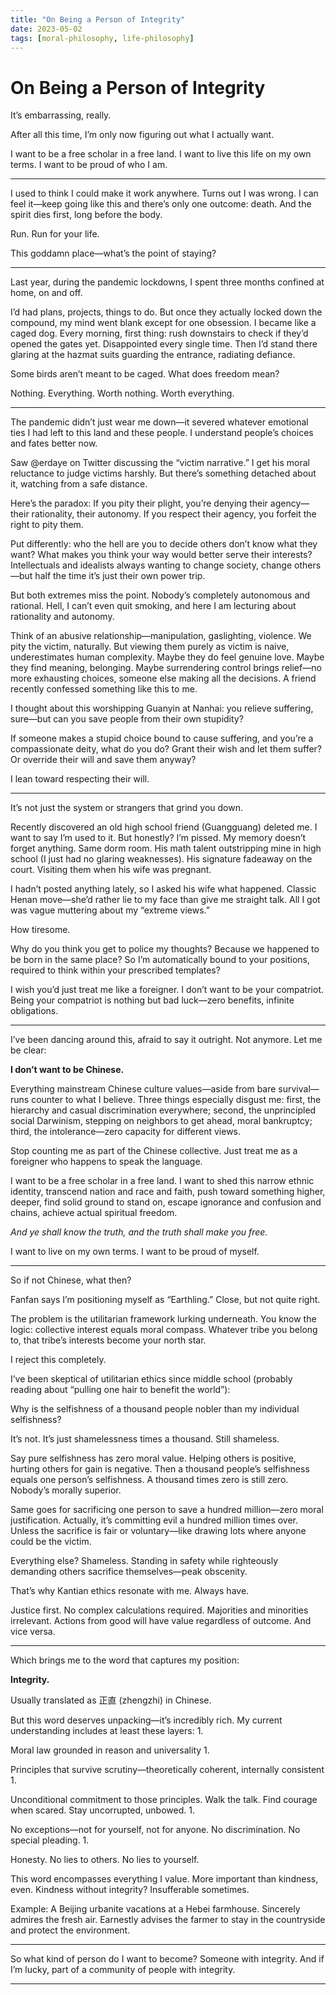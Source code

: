 ```yaml
---
title: "On Being a Person of Integrity"
date: 2023-05-02
tags: [moral-philosophy, life-philosophy]
---
```


# On Being a Person of Integrity


It’s embarrassing, really.

After all this time, I’m only now figuring out what I actually want.

I want to be a free scholar in a free land. I want to live this life on my own terms. I want to be proud of who I am.

---

I used to think I could make it work anywhere. Turns out I was wrong. I can feel it—keep going like this and there’s only one outcome: death. And the spirit dies first, long before the body.

Run. Run for your life.

This goddamn place—what’s the point of staying?

---

Last year, during the pandemic lockdowns, I spent three months confined at home, on and off.

I’d had plans, projects, things to do. But once they actually locked down the compound, my mind went blank except for one obsession. I became like a caged dog. Every morning, first thing: rush downstairs to check if they’d opened the gates yet. Disappointed every single time. Then I’d stand there glaring at the hazmat suits guarding the entrance, radiating defiance.

Some birds aren’t meant to be caged. What does freedom mean?

Nothing. Everything. Worth nothing. Worth everything.

---

The pandemic didn’t just wear me down—it severed whatever emotional ties I had left to this land and these people. I understand people’s choices and fates better now.

Saw @erdaye on Twitter discussing the “victim narrative.” I get his moral reluctance to judge victims harshly. But there’s something detached about it, watching from a safe distance.

Here’s the paradox: If you pity their plight, you’re denying their agency—their rationality, their autonomy. If you respect their agency, you forfeit the right to pity them.

Put differently: who the hell are you to decide others don’t know what they want? What makes you think your way would better serve their interests? Intellectuals and idealists always wanting to change society, change others—but half the time it’s just their own power trip.

But both extremes miss the point. Nobody’s completely autonomous and rational. Hell, I can’t even quit smoking, and here I am lecturing about rationality and autonomy.

Think of an abusive relationship—manipulation, gaslighting, violence. We pity the victim, naturally. But viewing them purely as victim is naive, underestimates human complexity. Maybe they do feel genuine love. Maybe they find meaning, belonging. Maybe surrendering control brings relief—no more exhausting choices, someone else making all the decisions. A friend recently confessed something like this to me.

I thought about this worshipping Guanyin at Nanhai: you relieve suffering, sure—but can you save people from their own stupidity?

If someone makes a stupid choice bound to cause suffering, and you’re a compassionate deity, what do you do? Grant their wish and let them suffer? Or override their will and save them anyway?

I lean toward respecting their will.

---

It’s not just the system or strangers that grind you down.

Recently discovered an old high school friend (Guangguang) deleted me. I want to say I’m used to it. But honestly? I’m pissed. My memory doesn’t forget anything. Same dorm room. His math talent outstripping mine in high school (I just had no glaring weaknesses). His signature fadeaway on the court. Visiting them when his wife was pregnant.

I hadn’t posted anything lately, so I asked his wife what happened. Classic Henan move—she’d rather lie to my face than give me straight talk. All I got was vague muttering about my “extreme views.”

How tiresome.

Why do you think you get to police my thoughts? Because we happened to be born in the same place? So I’m automatically bound to your positions, required to think within your prescribed templates?

I wish you’d just treat me like a foreigner. I don’t want to be your compatriot. Being your compatriot is nothing but bad luck—zero benefits, infinite obligations.

---

I’ve been dancing around this, afraid to say it outright. Not anymore. Let me be clear:

**I don’t want to be Chinese.**

Everything mainstream Chinese culture values—aside from bare survival—runs counter to what I believe. Three things especially disgust me: first, the hierarchy and casual discrimination everywhere; second, the unprincipled social Darwinism, stepping on neighbors to get ahead, moral bankruptcy; third, the intolerance—zero capacity for different views.

Stop counting me as part of the Chinese collective. Just treat me as a foreigner who happens to speak the language.

I want to be a free scholar in a free land. I want to shed this narrow ethnic identity, transcend nation and race and faith, push toward something higher, deeper, find solid ground to stand on, escape ignorance and confusion and chains, achieve actual spiritual freedom.

*And ye shall know the truth, and the truth shall make you free.*

I want to live on my own terms. I want to be proud of myself.

---

So if not Chinese, what then?

Fanfan says I’m positioning myself as “Earthling.” Close, but not quite right.

The problem is the utilitarian framework lurking underneath. You know the logic: collective interest equals moral compass. Whatever tribe you belong to, that tribe’s interests become your north star.

I reject this completely.

I’ve been skeptical of utilitarian ethics since middle school (probably reading about “pulling one hair to benefit the world”):

Why is the selfishness of a thousand people nobler than my individual selfishness?

It’s not. It’s just shamelessness times a thousand. Still shameless.

Say pure selfishness has zero moral value. Helping others is positive, hurting others for gain is negative. Then a thousand people’s selfishness equals one person’s selfishness. A thousand times zero is still zero. Nobody’s morally superior.

Same goes for sacrificing one person to save a hundred million—zero moral justification. Actually, it’s committing evil a hundred million times over. Unless the sacrifice is fair or voluntary—like drawing lots where anyone could be the victim.

Everything else? Shameless. Standing in safety while righteously demanding others sacrifice themselves—peak obscenity.

That’s why Kantian ethics resonate with me. Always have.

Justice first. No complex calculations required. Majorities and minorities irrelevant. Actions from good will have value regardless of outcome. And vice versa.

---

Which brings me to the word that captures my position:

**Integrity.**

Usually translated as 正直 (zhengzhi) in Chinese.

But this word deserves unpacking—it’s incredibly rich. My current understanding includes at least these layers:
1. 

Moral law grounded in reason and universality
1. 

Principles that survive scrutiny—theoretically coherent, internally consistent
1. 

Unconditional commitment to those principles. Walk the talk. Find courage when scared. Stay uncorrupted, unbowed.
1. 

No exceptions—not for yourself, not for anyone. No discrimination. No special pleading.
1. 

Honesty. No lies to others. No lies to yourself.

This word encompasses everything I value. More important than kindness, even. Kindness without integrity? Insufferable sometimes.

Example: A Beijing urbanite vacations at a Hebei farmhouse. Sincerely admires the fresh air. Earnestly advises the farmer to stay in the countryside and protect the environment.

---

So what kind of person do I want to become? Someone with integrity. And if I’m lucky, part of a community of people with integrity.

---
